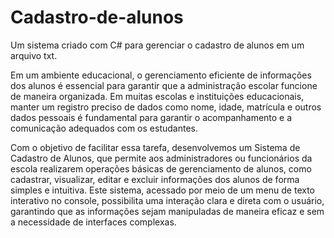 # Cadastro-de-alunos
Um sistema criado com C# para gerenciar o cadastro de alunos em um arquivo txt.


Em um ambiente educacional, o gerenciamento eficiente de informações dos alunos é essencial para garantir que a administração escolar funcione de maneira organizada. Em muitas escolas e instituições educacionais, manter um registro preciso de dados como nome, idade, matrícula e outros dados pessoais é fundamental para garantir o acompanhamento e a comunicação adequados com os estudantes.

Com o objetivo de facilitar essa tarefa, desenvolvemos um Sistema de Cadastro de Alunos, que permite aos administradores ou funcionários da escola realizarem operações básicas de gerenciamento de alunos, como cadastrar, visualizar, editar e excluir informações dos alunos de forma simples e intuitiva. Este sistema, acessado por meio de um menu de texto interativo no console, possibilita uma interação clara e direta com o usuário, garantindo que as informações sejam manipuladas de maneira eficaz e sem a necessidade de interfaces complexas.
